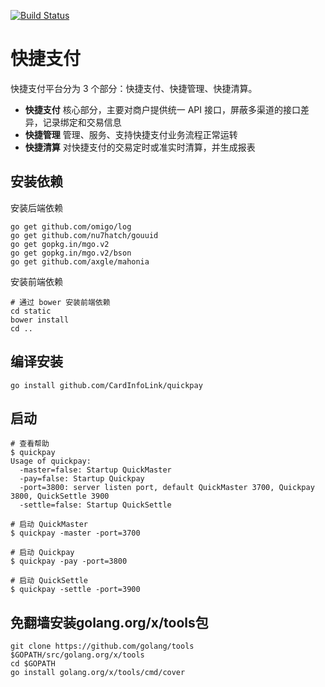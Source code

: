 [![Build Status](https://magnum.travis-ci.com/CardInfoLink/quickpay.svg?token=zWvvzH6Ca6HFV3cUQVQD)](https://magnum.travis-ci.com/CardInfoLink/quickpay)


快捷支付
========

快捷支付平台分为 3 个部分：快捷支付、快捷管理、快捷清算。

* __快捷支付__  核心部分，主要对商户提供统一 API 接口，屏蔽多渠道的接口差异，记录绑定和交易信息
* __快捷管理__ 管理、服务、支持快捷支付业务流程正常运转
* __快捷清算__ 对快捷支付的交易定时或准实时清算，并生成报表


安装依赖
-------

安装后端依赖

```
go get github.com/omigo/log
go get github.com/nu7hatch/gouuid
go get gopkg.in/mgo.v2
go get gopkg.in/mgo.v2/bson
go get github.com/axgle/mahonia
```

安装前端依赖

```
# 通过 bower 安装前端依赖
cd static
bower install
cd ..
```


编译安装
-------

```
go install github.com/CardInfoLink/quickpay
```


启动
-------

```
# 查看帮助
$ quickpay
Usage of quickpay:
  -master=false: Startup QuickMaster
  -pay=false: Startup Quickpay
  -port=3800: server listen port, default QuickMaster 3700, Quickpay 3800, QuickSettle 3900
  -settle=false: Startup QuickSettle

# 启动 QuickMaster
$ quickpay -master -port=3700

# 启动 Quickpay
$ quickpay -pay -port=3800

# 启动 QuickSettle
$ quickpay -settle -port=3900
```

免翻墙安装golang.org/x/tools包
-------
```
git clone https://github.com/golang/tools $GOPATH/src/golang.org/x/tools 
cd $GOPATH
go install golang.org/x/tools/cmd/cover
```
